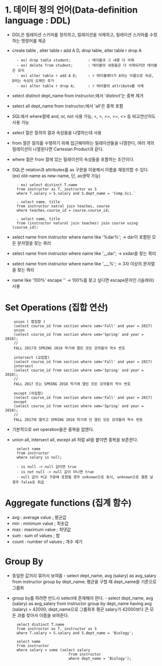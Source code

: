 # 1. 데이터 정의 언어(Data-definition language : DDL)
- DDL은 릴레이션 스키마를 정의하고, 릴레이션을 삭제하고, 릴레이션 스키마를 수정하는 명령어를 제공
- create table , alter table r add A D, drop table, alter table r drop A

        - ex) drop table student;        : 테이블과 그 내용 다 삭제
        - ex) delete from student;       : 테이블의 내용들은 다 삭제되지만 테이블은 유지
        - ex) alter table r add A D;     : r 테이블에다가 A라는 이름으로 속성, D라는 속성의 도메인 추가
        - ex) alter table r drop A;      : r 테이블의 attribute를 삭제


  
- select distinct dept_name from instructor;에서 'distinct'는 중복 제거

- select all dept_name from instructor;에서 'all'은 중복 포함

- SQL에서 where절에 and, or, not 사용 가능, <, >, <=, >=, <> 등 비교연산자도 사용 가능


  
- select 절은 질의의 결과 속성들을 나열하는데 사용
- from 절은 질의를 수행하기 위해 접근해야하는 릴레이션들을 나열한다, 여러 개의 릴레이션이 나열된다면 Cartesian Product과 같다.
- where 절은 from 절에 있는 릴레이션의 속성들을 포함하는 조건이다.



  
- SQL은 relation과 attributes를 as 구문을 이용해서 이름을 재정의할 수 있다. (ex) old-name as new-name, 단, as생략 가능)

        - ex) select distinct T.name
        from instructor as T, instructor as S
        where T.salary > S.salary and S.dept_name = 'Comp.Sci.`

        - select name, title
        from instructor natral join teaches, course
        where teaches.course_id = course.course_id;

        - select name, title
        from (instructor natural join teaches) join course using (course_id);


  
- select name
from instructor
where name like '%dar%'; -> dar이 포함된 모든 문자열을 찾는 쿼리

- select name
from instructor
where name like '__dar'; -> xxdar을 찾는 쿼리

- select name
from instructor
where name like '___%'; -> 3자 이상의 문자열을 찾는 쿼리

- name like '100\%' escape '\' -> 100%를 찾고 싶다면 escape문자인 /(슬래쉬) 사용



  
# Set Operations (집합 연산)
        union ( 합집합 )
        (select course_id from section where sem='Fall' and year = 2017)
        union
        (select course_id from section where sem='Spring' and year = 2018);
        //
        FALL 2017과 SPRING 2018 학기에 열린 모든 강의들의 학수 번호

        intersect (교집합)
        (select course_id from section where sem='Fall' and year = 2017)
        intersect
        (select course_id from section where sem='Spring' and year = 2018);
        //
        FALL 2017 또는 SPRING 2018 학기에 열린 모든 강의들의 학수 번호

        except (차집합)
        (select course_id from section where sem='Fall' and year = 2017)
        except
        (select course_id from section where sem='Spring' and year = 2018);
        //
        FALL 2017에 열리고 SPRING 2018 학기에 안 열린 모든 강의들의 학수 번호

- 기본적으로 set operation들은 중복을 없앤다.
- union all, intersect all, except all 처럼 all을 붙이면 중복을 보존한다.

        select name
        from instructor
        where salary is null;

        - is null -> null 값이면 true
        - is not null -> null 값이 아니면 true
        - null 값이 비교 구문에 포함될 경우 unknown으로 표시, unknown으로 결론 날 경우 false로 취급

# Aggregate functions (집계 함수)
- avg : average value ; 평균값
- min : minimum value ; 최솟값
- max : maximum value ; 최댓값
- sum : sum of values ; 합
- count : number of values ; 개수 세기

# Group By
- 동일한 값끼리 묶어서 보여줌
        - select dept_name, avg (salary) as avg_salary
        from instructor
        group by dept_name;
        평균을 구할 때 dept_name을 기준으로 그룹화
- group by를 하려면 반드시 select에 존재해야 한다.
        - select dept_name, avg (salary) as avg_salary
        from instructor
        group by dept_name
        having avg (salary) > 42000;
        dept_name으로 그룹화후 평균 salary가 42000보다 큰 모든 과를 찾아서 이름을 보여준다.


        select distinct T.name
        from instructor as T, instructor as S
        where T.salary > S.salary and S.dept_name = 'Biology';
        
        select name
        from instructor
        where salary > some (select salary
                                from instructor
                                where dept_name = 'Biology');